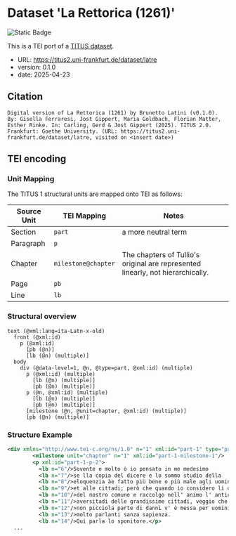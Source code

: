 # Dataset 'La Rettorica (1261)'

![Static Badge](https://img.shields.io/badge/TEI_validation-passing-green)

This is a TEI port of a [TITUS dataset](http://titus.uni-frankfurt.de/texte/etcs/ital/aital/latrett/latre.htm).

* URL: https://titus2.uni-frankfurt.de/dataset/latre
* version: 0.1.0
* date: 2025-04-23

## Citation
```text
Digital version of La Rettorica (1261) by Brunetto Latini (v0.1.0). By: Gisella Ferraresi, Jost Gippert, Maria Goldbach, Florian Matter, Esther Rinke. In: Carling, Gerd & Jost Gippert (2025). TITUS 2.0. Frankfurt: Goethe University. (URL: https://titus2.uni-frankfurt.de/dataset/latre, visited on <insert date>)
```

## TEI encoding


### Unit Mapping
The TITUS 1 structural units are mapped onto TEI as follows:

| Source Unit | TEI Mapping | Notes |
|-------------|-------------|-------|
| Section | `part` | a more neutral term |
| Paragraph | `p` |  |
| Chapter | `milestone@chapter` | The chapters of Tullio's original are represented linearly, not hierarchically. |
| Page | `pb` |  |
| Line | `lb` |  |

### Structural overview
```text
text (@xml:lang=ita-Latn-x-old)
  front (@xml:id)
    p (@xml:id)
      [pb (@n)]
      [lb (@n) (multiple)]
  body
    div (@data-level=1, @n, @type=part, @xml:id) (multiple)
      p (@xml:id) (multiple)
        [lb (@n) (multiple)]
        [pb (@n) (multiple)]
      p (@n, @xml:id) (multiple)
        [lb (@n) (multiple)]
        [pb (@n) (multiple)]
      [milestone (@n, @unit=chapter, @xml:id) (multiple)]
      [pb (@n) (multiple)]
```

### Structure Example

```xml
<div xmlns="http://www.tei-c.org/ns/1.0" n="1" xml:id="part-1" type="part" data-level="1">
        <milestone unit="chapter" n="I" xml:id="part-1-milestone-1"/>
        <p xml:id="part-1-p-2">
          <lb n="6"/>Sovente e molto ò io pensato in me medesimo
          <lb n="7"/>se lla copia del dicere e lo sommo studio della
          <lb n="8"/>eloquenzia àe fatto più bene o più male agli uomini
          <lb n="9"/>et alle cittadi; però che quando io considero li dannaggii
          <lb n="10"/>del nostro comune e raccolgo nell' animo l' antiche
          <lb n="11"/>aversitadi delle grandissime cittadi, veggio che
          <lb n="12"/>non picciola parte di danni v' è messa per uomini
          <lb n="13"/>molto parlanti sanza sapienza.
          <lb n="14"/>Qui parla lo sponitore.</p>
  ...
```
